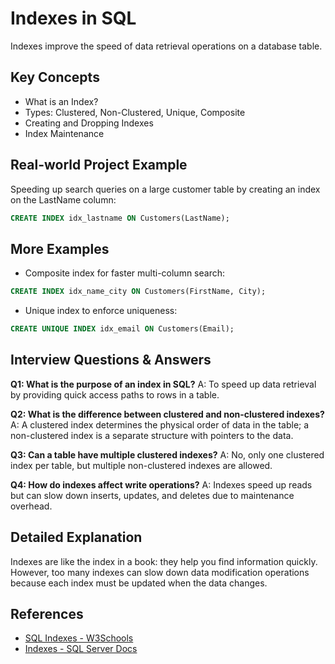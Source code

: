 # Indexes in SQL

Indexes improve the speed of data retrieval operations on a database table.

## Key Concepts
- What is an Index?
- Types: Clustered, Non-Clustered, Unique, Composite
- Creating and Dropping Indexes
- Index Maintenance

## Real-world Project Example
Speeding up search queries on a large customer table by creating an index on the LastName column:
```sql
CREATE INDEX idx_lastname ON Customers(LastName);
```

## More Examples
- Composite index for faster multi-column search:
```sql
CREATE INDEX idx_name_city ON Customers(FirstName, City);
```
- Unique index to enforce uniqueness:
```sql
CREATE UNIQUE INDEX idx_email ON Customers(Email);
```

## Interview Questions & Answers
**Q1: What is the purpose of an index in SQL?**
A: To speed up data retrieval by providing quick access paths to rows in a table.

**Q2: What is the difference between clustered and non-clustered indexes?**
A: A clustered index determines the physical order of data in the table; a non-clustered index is a separate structure with pointers to the data.

**Q3: Can a table have multiple clustered indexes?**
A: No, only one clustered index per table, but multiple non-clustered indexes are allowed.

**Q4: How do indexes affect write operations?**
A: Indexes speed up reads but can slow down inserts, updates, and deletes due to maintenance overhead.

## Detailed Explanation
Indexes are like the index in a book: they help you find information quickly. However, too many indexes can slow down data modification operations because each index must be updated when the data changes.

## References
- [SQL Indexes - W3Schools](https://www.w3schools.com/sql/sql_create_index.asp)
- [Indexes - SQL Server Docs](https://learn.microsoft.com/en-us/sql/relational-databases/sql-server-index-design-guide)
